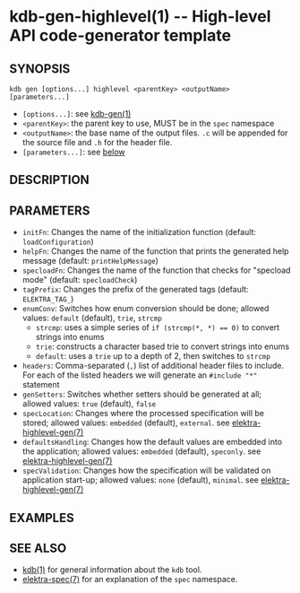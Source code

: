# kdb-gen-highlevel(1) -- High-level API code-generator template

## SYNOPSIS

`kdb gen [options...] highlevel <parentKey> <outputName> [parameters...]`

- `[options...]`:
  see [kdb-gen(1)](kdb-gen.md)
- `<parentKey>`:
  the parent key to use, MUST be in the `spec` namespace
- `<outputName>`:
  the base name of the output files. `.c` will be appended for the source file and `.h` for the header file.
- `[parameters...]`:
  see [below](#parameters)

## DESCRIPTION

[//]: # "TODO [kodebach]"

## PARAMETERS

- `initFn`:
  Changes the name of the initialization function (default: `loadConfiguration`)
- `helpFn`:
  Changes the name of the function that prints the generated help message (default: `printHelpMessage`)
- `specloadFn`:
  Changes the name of the function that checks for "specload mode" (default: `specloadCheck`)
- `tagPrefix`:
  Changes the prefix of the generated tags (default: `ELEKTRA_TAG_`)
- `enumConv`:
  Switches how enum conversion should be done; allowed values: `default` (default), `trie`, `strcmp`
  - `strcmp`: uses a simple series of `if (strcmp(*, *) == 0)` to convert strings into enums
  - `trie`: constructs a character based trie to convert strings into enums
  - `default`: uses a `trie` up to a depth of 2, then switches to `strcmp`
- `headers`:
  Comma-separated (`,`) list of additional header files to include. For each of the listed headers we will generate an `#include "*"`
  statement
- `genSetters`:
  Switches whether setters should be generated at all; allowed values: `true` (default), `false`
- `specLocation`:
  Changes where the processed specification will be stored; allowed values: `embedded` (default), `external`.
  see [elektra-highlevel-gen(7)](elektra-highlevel-gen.md)
- `defaultsHandling`:
  Changes how the default values are embedded into the application; allowed values: `embedded` (default), `speconly`.
  see [elektra-highlevel-gen(7)](elektra-highlevel-gen.md)
- `specValidation`:
  Changes how the specification will be validated on application start-up; allowed values: `none` (default), `minimal`.
  see [elektra-highlevel-gen(7)](elektra-highlevel-gen.md)

## EXAMPLES

[//]: # "TODO"

## SEE ALSO

- [kdb(1)](kdb.md) for general information about the `kdb` tool.
- [elektra-spec(7)](elektra-spec.md) for an explanation of the `spec` namespace.
